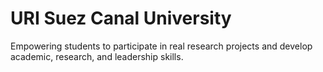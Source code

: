 # URI Suez Canal University

Empowering students to participate in real research projects and develop academic, research, and leadership skills.
